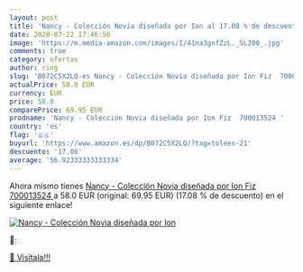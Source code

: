 ```yaml
---
layout: post
title: 'Nancy - Colección Novia diseñada por Ion al 17.08 % de descuento'
date: 2020-07-22 17:46:56
image: 'https://m.media-amazon.com/images/I/41na3gnfZzL._SL200_.jpg'
comments: true
category: ofertas
author: ring
slug: 'B072C5X2LQ-es Nancy - Colección Novia diseñada por Ion Fiz  700013524 '
actualPrice: 58.0 EUR
currency: EUR
price: 58.0
comparePrice: 69.95 EUR
prodname: 'Nancy - Colección Novia diseñada por Ion Fiz  700013524 '
country: 'es'
flag: '🇪🇸'
buyurl: 'https://www.amazon.es/dp/B072C5X2LQ/?tag=tolees-21'
descuento: '17.08'
average: '56.92333333333334'
---
```


Ahora mismo tienes [Nancy - Colección Novia diseñada por Ion Fiz  700013524 ](https://www.amazon.es/dp/B072C5X2LQ/?tag=tolees-21) a 58.0 EUR (original: 69.95 EUR) (17.08 %  de descuento) en el siguiente enlace!

[![Nancy - Colección Novia diseñada por Ion](https://m.media-amazon.com/images/I/41na3gnfZzL._SL200_.jpg)](https://www.amazon.es/dp/B072C5X2LQ/?tag=tolees-21)

🔎:


[🛒 Visítala!!!](https://www.amazon.es/dp/B072C5X2LQ/?tag=tolees-21)
